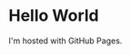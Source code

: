 <!DOCTYPE html>
<html>
<link rel="stylesheet" type="text/css" href="styles/style.css"/>
<body>
<h1>Hello World</h1>
<p>I'm hosted with GitHub Pages.</p>
</body>
</html>
